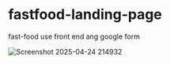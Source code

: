 # fastfood-landing-page
fast-food use front end ang google form 

![Screenshot 2025-04-24 214932](https://github.com/user-attachments/assets/a30de34a-ff2e-424c-8988-5cd2f0fe4f1a)

